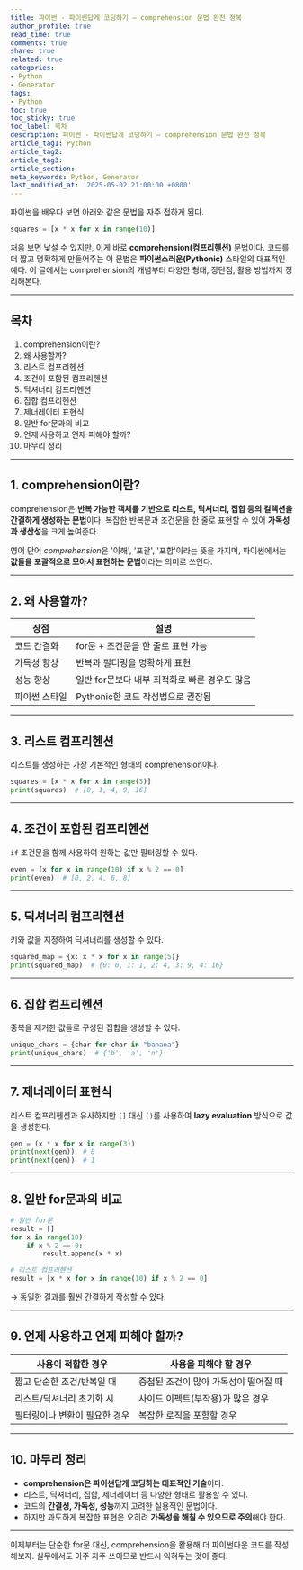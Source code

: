 ```yaml
---
title: 파이썬 - 파이썬답게 코딩하기 – comprehension 문법 완전 정복
author_profile: true
read_time: true
comments: true
share: true
related: true
categories:
- Python
- Generator
tags:
- Python
toc: true
toc_sticky: true
toc_label: 목차
description: 파이썬 - 파이썬답게 코딩하기 – comprehension 문법 완전 정복
article_tag1: Python
article_tag2: 
article_tag3: 
article_section: 
meta_keywords: Python, Generator
last_modified_at: '2025-05-02 21:00:00 +0800'
---
```



파이썬을 배우다 보면 아래와 같은 문법을 자주 접하게 된다.

```python
squares = [x * x for x in range(10)]
```

처음 보면 낯설 수 있지만, 이게 바로 **comprehension(컴프리헨션)** 문법이다.
코드를 더 짧고 명확하게 만들어주는 이 문법은 **파이썬스러운(Pythonic)** 스타일의 대표적인 예다.
이 글에서는 comprehension의 개념부터 다양한 형태, 장단점, 활용 방법까지 정리해본다.

---

## 목차

1. comprehension이란?
2. 왜 사용할까?
3. 리스트 컴프리헨션
4. 조건이 포함된 컴프리헨션
5. 딕셔너리 컴프리헨션
6. 집합 컴프리헨션
7. 제너레이터 표현식
8. 일반 for문과의 비교
9. 언제 사용하고 언제 피해야 할까?
10. 마무리 정리

---

## 1. comprehension이란?

comprehension은 **반복 가능한 객체를 기반으로 리스트, 딕셔너리, 집합 등의 컬렉션을 간결하게 생성하는 문법**이다.
복잡한 반복문과 조건문을 한 줄로 표현할 수 있어 **가독성과 생산성**을 크게 높여준다.

영어 단어 *comprehension*은 '이해', '포괄', '포함'이라는 뜻을 가지며,
파이썬에서는 **값들을 포괄적으로 모아서 표현하는 문법**이라는 의미로 쓰인다.

---

## 2. 왜 사용할까?

| 장점      | 설명                          |
| ------- | --------------------------- |
| 코드 간결화  | for문 + 조건문을 한 줄로 표현 가능      |
| 가독성 향상  | 반복과 필터링을 명확하게 표현            |
| 성능 향상   | 일반 for문보다 내부 최적화로 빠른 경우도 많음 |
| 파이썬 스타일 | Pythonic한 코드 작성법으로 권장됨      |

---

## 3. 리스트 컴프리헨션

리스트를 생성하는 가장 기본적인 형태의 comprehension이다.

```python
squares = [x * x for x in range(5)]
print(squares)  # [0, 1, 4, 9, 16]
```

---

## 4. 조건이 포함된 컴프리헨션

`if` 조건문을 함께 사용하여 원하는 값만 필터링할 수 있다.

```python
even = [x for x in range(10) if x % 2 == 0]
print(even)  # [0, 2, 4, 6, 8]
```

---

## 5. 딕셔너리 컴프리헨션

키와 값을 지정하여 딕셔너리를 생성할 수 있다.

```python
squared_map = {x: x * x for x in range(5)}
print(squared_map)  # {0: 0, 1: 1, 2: 4, 3: 9, 4: 16}
```

---

## 6. 집합 컴프리헨션

중복을 제거한 값들로 구성된 집합을 생성할 수 있다.

```python
unique_chars = {char for char in "banana"}
print(unique_chars)  # {'b', 'a', 'n'}
```

---

## 7. 제너레이터 표현식

리스트 컴프리헨션과 유사하지만 `[]` 대신 `()`를 사용하여 **lazy evaluation** 방식으로 값을 생성한다.

```python
gen = (x * x for x in range(3))
print(next(gen))  # 0
print(next(gen))  # 1
```

---

## 8. 일반 for문과의 비교

```python
# 일반 for문
result = []
for x in range(10):
    if x % 2 == 0:
        result.append(x * x)

# 리스트 컴프리헨션
result = [x * x for x in range(10) if x % 2 == 0]
```

→ 동일한 결과를 훨씬 간결하게 작성할 수 있다.

---

## 9. 언제 사용하고 언제 피해야 할까?

| 사용이 적합한 경우       | 사용을 피해야 할 경우          |
| ---------------- | --------------------- |
| 짧고 단순한 조건/반복일 때  | 중첩된 조건이 많아 가독성이 떨어질 때 |
| 리스트/딕셔너리 초기화 시   | 사이드 이펙트(부작용)가 많은 경우   |
| 필터링이나 변환이 필요한 경우 | 복잡한 로직을 포함할 경우        |

---

## 10. 마무리 정리

* **comprehension은 파이썬답게 코딩하는 대표적인 기술**이다.
* 리스트, 딕셔너리, 집합, 제너레이터 등 다양한 형태로 활용할 수 있다.
* 코드의 **간결성, 가독성, 성능**까지 고려한 실용적인 문법이다.
* 하지만 과도하게 복잡한 표현은 오히려 **가독성을 해칠 수 있으므로 주의**해야 한다.

---

이제부터는 단순한 for문 대신, comprehension을 활용해 더 파이썬다운 코드를 작성해보자.
실무에서도 아주 자주 쓰이므로 반드시 익혀두는 것이 좋다.